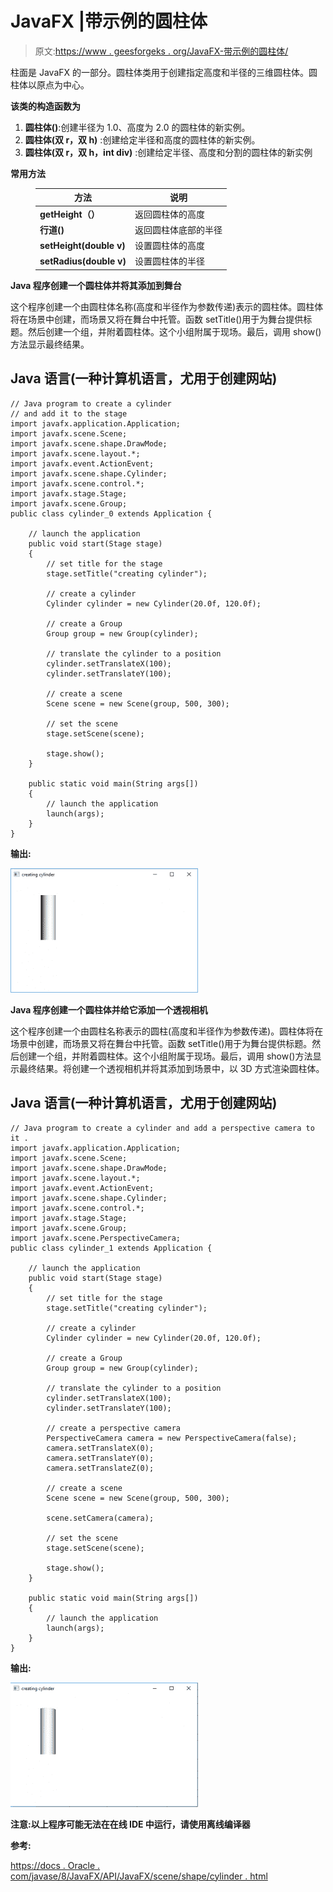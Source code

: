 # JavaFX |带示例的圆柱体

> 原文:[https://www . geesforgeks . org/JavaFX-带示例的圆柱体/](https://www.geeksforgeeks.org/javafx-cylinder-with-examples/)

柱面是 JavaFX 的一部分。圆柱体类用于创建指定高度和半径的三维圆柱体。圆柱体以原点为中心。

**该类的构造函数为**

1.  **圆柱体()**:创建半径为 1.0、高度为 2.0 的圆柱体的新实例。
2.  **圆柱体(双 r，双 h)** :创建给定半径和高度的圆柱体的新实例。
3.  **圆柱体(双 r，双 h，int div)** :创建给定半径、高度和分割的圆柱体的新实例

**常用方法**

<figure class="table">

| 方法 | 说明 |
| --- | --- |
| **getHeight（）** | 返回圆柱体的高度 |
| **行道()** | 返回圆柱体底部的半径 |
| **setHeight(double v)** | 设置圆柱体的高度 |
| **setRadius(double v)** | 设置圆柱体的半径 |

</figure>

**Java 程序创建一个圆柱体并将其添加到舞台**

这个程序创建一个由圆柱体名称(高度和半径作为参数传递)表示的圆柱体。圆柱体将在场景中创建，而场景又将在舞台中托管。函数 setTitle()用于为舞台提供标题。然后创建一个组，并附着圆柱体。这个小组附属于现场。最后，调用 show()方法显示最终结果。

## Java 语言(一种计算机语言，尤用于创建网站)

```
// Java program to create a cylinder
// and add it to the stage
import javafx.application.Application;
import javafx.scene.Scene;
import javafx.scene.shape.DrawMode;
import javafx.scene.layout.*;
import javafx.event.ActionEvent;
import javafx.scene.shape.Cylinder;
import javafx.scene.control.*;
import javafx.stage.Stage;
import javafx.scene.Group;
public class cylinder_0 extends Application {

    // launch the application
    public void start(Stage stage)
    {
        // set title for the stage
        stage.setTitle("creating cylinder");

        // create a cylinder
        Cylinder cylinder = new Cylinder(20.0f, 120.0f);

        // create a Group
        Group group = new Group(cylinder);

        // translate the cylinder to a position
        cylinder.setTranslateX(100);
        cylinder.setTranslateY(100);

        // create a scene
        Scene scene = new Scene(group, 500, 300);

        // set the scene
        stage.setScene(scene);

        stage.show();
    }

    public static void main(String args[])
    {
        // launch the application
        launch(args);
    }
}
```

**输出:**

![](img/587b3969290e7ceb564ce2697ccb0b6c.png)

**Java 程序创建一个圆柱体并给它添加一个透视相机**

这个程序创建一个由圆柱名称表示的圆柱(高度和半径作为参数传递)。圆柱体将在场景中创建，而场景又将在舞台中托管。函数 setTitle()用于为舞台提供标题。然后创建一个组，并附着圆柱体。这个小组附属于现场。最后，调用 show()方法显示最终结果。将创建一个透视相机并将其添加到场景中，以 3D 方式渲染圆柱体。

## Java 语言(一种计算机语言，尤用于创建网站)

```
// Java program to create a cylinder and add a perspective camera to it .
import javafx.application.Application;
import javafx.scene.Scene;
import javafx.scene.shape.DrawMode;
import javafx.scene.layout.*;
import javafx.event.ActionEvent;
import javafx.scene.shape.Cylinder;
import javafx.scene.control.*;
import javafx.stage.Stage;
import javafx.scene.Group;
import javafx.scene.PerspectiveCamera;
public class cylinder_1 extends Application {

    // launch the application
    public void start(Stage stage)
    {
        // set title for the stage
        stage.setTitle("creating cylinder");

        // create a cylinder
        Cylinder cylinder = new Cylinder(20.0f, 120.0f);

        // create a Group
        Group group = new Group(cylinder);

        // translate the cylinder to a position
        cylinder.setTranslateX(100);
        cylinder.setTranslateY(100);

        // create a perspective camera
        PerspectiveCamera camera = new PerspectiveCamera(false);
        camera.setTranslateX(0);
        camera.setTranslateY(0);
        camera.setTranslateZ(0);

        // create a scene
        Scene scene = new Scene(group, 500, 300);

        scene.setCamera(camera);

        // set the scene
        stage.setScene(scene);

        stage.show();
    }

    public static void main(String args[])
    {
        // launch the application
        launch(args);
    }
}
```

**输出:**

![](img/59eeb97b62ee9f1fe126d3fbd610b77c.png)

**注意:以上程序可能无法在在线 IDE 中运行，请使用离线编译器**

**参考:**

[https://docs . Oracle . com/javase/8/JavaFX/API/JavaFX/scene/shape/cylinder . html](https://docs.oracle.com/javase/8/javafx/api/javafx/scene/shape/Cylinder.html)